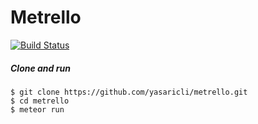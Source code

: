Metrello
=============

[![Build Status](https://travis-ci.org/yasaricli/metrello.png)](https://travis-ci.org/yasaricli/metrello)

##### Clone and run
    $ git clone https://github.com/yasaricli/metrello.git
    $ cd metrello
    $ meteor run


